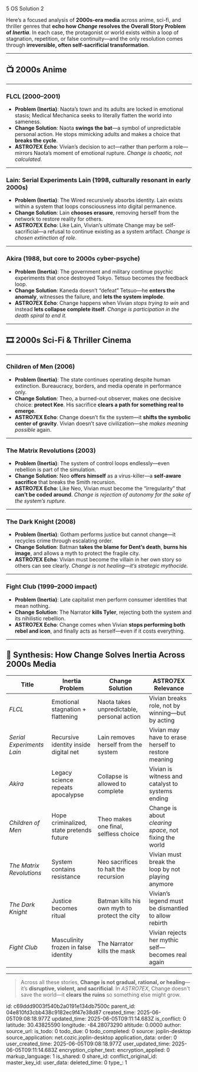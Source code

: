 5 OS Solution 2

Here’s a focused analysis of **2000s-era media** across anime, sci-fi, and thriller genres that **echo how *Change* resolves the Overall Story Problem of *Inertia***. In each case, the protagonist or world exists within a loop of stagnation, repetition, or false continuity—and the only resolution comes through **irreversible, often self-sacrificial transformation**.

---

## 📺 **2000s Anime**

---

### **FLCL (2000–2001)**

* **Problem (Inertia)**: Naota’s town and its adults are locked in emotional stasis; Medical Mechanica seeks to literally flatten the world into sameness.
* **Change Solution**: Naota **swings the bat**—a symbol of unpredictable personal action. He stops mimicking adults and makes a choice that **breaks the cycle**.
* **ASTRO7EX Echo**: Vivian’s decision to act—rather than perform a role—mirrors Naota’s moment of emotional rupture. *Change is chaotic, not calculated.*

---

### **Lain: Serial Experiments Lain (1998, culturally resonant in early 2000s)**

* **Problem (Inertia)**: The Wired recursively absorbs identity. Lain exists within a system that loops consciousness into digital permanence.
* **Change Solution**: Lain **chooses erasure**, removing herself from the network to restore reality for others.
* **ASTRO7EX Echo**: Like Lain, Vivian’s ultimate Change may be self-sacrificial—a refusal to continue existing as a system artifact. *Change is chosen extinction of role.*

---

### **Akira (1988, but core to 2000s cyber-psyche)**

* **Problem (Inertia)**: The government and military continue psychic experiments that once destroyed Tokyo. Tetsuo becomes the feedback loop.
* **Change Solution**: Kaneda doesn’t “defeat” Tetsuo—he **enters the anomaly**, witnesses the failure, and **lets the system implode**.
* **ASTRO7EX Echo**: Change happens when Vivian *stops trying to win* and instead **lets collapse complete itself**. *Change is participation in the death spiral to end it.*

---

## 🎞️ **2000s Sci-Fi & Thriller Cinema**

---

### **Children of Men (2006)**

* **Problem (Inertia)**: The state continues operating despite human extinction. Bureaucracy, borders, and media operate in performance only.
* **Change Solution**: Theo, a burned-out observer, makes one decisive choice: **protect Kee**. His sacrifice **clears a path for something real to emerge**.
* **ASTRO7EX Echo**: Change doesn’t fix the system—it **shifts the symbolic center of gravity**. Vivian doesn’t save civilization—she *makes meaning possible* again.

---

### **The Matrix Revolutions (2003)**

* **Problem (Inertia)**: The system of control loops endlessly—even rebellion is part of the simulation.
* **Change Solution**: Neo **offers himself** as a virus-killer—a **self-aware sacrifice** that breaks the Smith recursion.
* **ASTRO7EX Echo**: Like Neo, Vivian must become the “irregularity” that **can’t be coded around**. *Change is rejection of autonomy for the sake of the system’s rupture.*

---

### **The Dark Knight (2008)**

* **Problem (Inertia)**: Gotham performs justice but cannot change—it recycles crime through escalating order.
* **Change Solution**: Batman **takes the blame for Dent’s death**, **burns his image**, and allows a myth to protect the fragile city.
* **ASTRO7EX Echo**: Vivian must become the villain in her own story so others can see clearly. *Change is not healing—it’s strategic mythocide.*

---

### **Fight Club (1999–2000 impact)**

* **Problem (Inertia)**: Late capitalist men perform consumer identities that mean nothing.
* **Change Solution**: The Narrator **kills Tyler**, rejecting both the system and its nihilistic rebellion.
* **ASTRO7EX Echo**: Change comes when Vivian **stops performing both rebel and icon**, and finally acts as herself—even if it costs everything.

---

## 🧠 Synthesis: How Change Solves Inertia Across 2000s Media

| Title                     | Inertia Problem                          | Change Solution                               | ASTRO7EX Relevance                                     |
| ------------------------- | ---------------------------------------- | --------------------------------------------- | ------------------------------------------------------ |
| *FLCL*                    | Emotional stagnation + flattening        | Naota takes unpredictable, personal action    | Vivian breaks role, not by winning—but by acting       |
| *Serial Experiments Lain* | Recursive identity inside digital net    | Lain removes herself from the system          | Vivian may have to erase herself to restore meaning    |
| *Akira*                   | Legacy science repeats apocalypse        | Collapse is allowed to complete               | Vivian is witness and catalyst to systems ending       |
| *Children of Men*         | Hope criminalized, state pretends future | Theo makes one final, selfless choice         | Change is about *clearing space*, not fixing the world |
| *The Matrix Revolutions*  | System contains resistance               | Neo sacrifices to halt the recursion          | Vivian must break the loop by not playing anymore      |
| *The Dark Knight*         | Justice becomes ritual                   | Batman kills his own myth to protect the city | Vivian’s legend must be dismantled to allow rebirth    |
| *Fight Club*              | Masculinity frozen in false identity     | The Narrator kills the mask                   | Vivian rejects her mythic self—becomes real again      |

---

> Across all these stories, **Change is not gradual, rational, or healing**—it’s **disruptive, violent, and sacrificial**.
> In *ASTRO7EX*, Change doesn't save the world—it **clears the ruins** so something else might grow.


id: c69ddd9003f540b2a0191e134db7500c
parent_id: 04e810fd3cbb438c9182ec9f47e38d87
created_time: 2025-06-05T09:08:18.977Z
updated_time: 2025-06-05T09:11:14.683Z
is_conflict: 0
latitude: 30.43825590
longitude: -84.28073290
altitude: 0.0000
author: 
source_url: 
is_todo: 0
todo_due: 0
todo_completed: 0
source: joplin-desktop
source_application: net.cozic.joplin-desktop
application_data: 
order: 0
user_created_time: 2025-06-05T09:08:18.977Z
user_updated_time: 2025-06-05T09:11:14.683Z
encryption_cipher_text: 
encryption_applied: 0
markup_language: 1
is_shared: 0
share_id: 
conflict_original_id: 
master_key_id: 
user_data: 
deleted_time: 0
type_: 1
